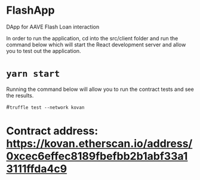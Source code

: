 # FlashApp
DApp for AAVE Flash Loan interaction

In order to run the application, cd into the src/client folder and run the command below which will start the React development server and allow you to test out the application.

# `yarn start`

Running the command below will allow you to run the contract tests and see the results.

#`truffle test --network kovan`

# Contract address: https://kovan.etherscan.io/address/0xcec6effec8189fbefbb2b1abf33a13111ffda4c9
